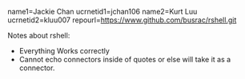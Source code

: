 name1=Jackie Chan
ucrnetid1=jchan106
name2=Kurt Luu
ucrnetid2=kluu007
repourl=https://www.github.com/busrac/rshell.git

Notes about rshell:
- Everything Works correctly
- Cannot echo connectors inside of quotes or else will take it as a connector.